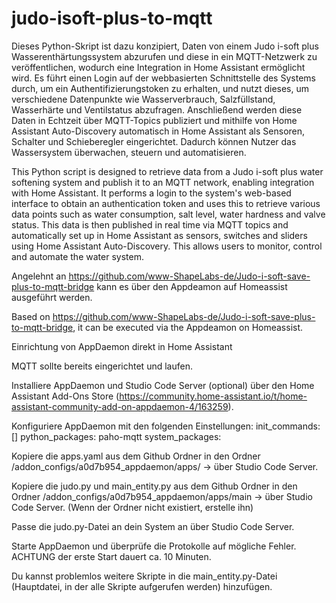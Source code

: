 # judo-isoft-plus-to-mqtt
Dieses Python-Skript ist dazu konzipiert, Daten von einem Judo i-soft plus Wasserenthärtungssystem abzurufen und diese in ein MQTT-Netzwerk zu veröffentlichen, wodurch eine Integration in Home Assistant ermöglicht wird. Es führt einen Login auf der webbasierten Schnittstelle des Systems durch, um ein Authentifizierungstoken zu erhalten, und nutzt dieses, um verschiedene Datenpunkte wie Wasserverbrauch, Salzfüllstand, Wasserhärte und Ventilstatus abzufragen. Anschließend werden diese Daten in Echtzeit über MQTT-Topics publiziert und mithilfe von Home Assistant Auto-Discovery automatisch in Home Assistant als Sensoren, Schalter und Schieberegler eingerichtet. Dadurch können Nutzer das Wassersystem überwachen, steuern und automatisieren.

This Python script is designed to retrieve data from a Judo i-soft plus water softening system and publish it to an MQTT network, enabling integration with Home Assistant. It performs a login to the system's web-based interface to obtain an authentication token and uses this to retrieve various data points such as water consumption, salt level, water hardness and valve status. This data is then published in real time via MQTT topics and automatically set up in Home Assistant as sensors, switches and sliders using Home Assistant Auto-Discovery. This allows users to monitor, control and automate the water system.

Angelehnt an https://github.com/www-ShapeLabs-de/Judo-i-soft-save-plus-to-mqtt-bridge kann es über den Appdeamon auf Homeassist ausgeführt werden.

Based on https://github.com/www-ShapeLabs-de/Judo-i-soft-save-plus-to-mqtt-bridge, it can be executed via the Appdeamon on Homeassist.

Einrichtung von AppDaemon direkt in Home Assistant

MQTT sollte bereits eingerichtet und laufen.

Installiere AppDaemon und Studio Code Server (optional) über den Home Assistant Add-Ons Store 
(https://community.home-assistant.io/t/home-assistant-community-add-on-appdaemon-4/163259).

Konfiguriere AppDaemon mit den folgenden Einstellungen:
init_commands: []
python_packages:
  paho-mqtt
system_packages:

Kopiere die apps.yaml aus dem Github Ordner in den Ordner /addon_configs/a0d7b954_appdaemon/apps/ -> über Studio Code Server. 

Kopiere die judo.py und main_entity.py aus dem Github Ordner in den Ordner /addon_configs/a0d7b954_appdaemon/apps/main -> über Studio Code Server. (Wenn der Ordner nicht existiert, erstelle ihn)

Passe die judo.py-Datei an dein System an über Studio Code Server.

Starte AppDaemon und überprüfe die Protokolle auf mögliche Fehler. ACHTUNG der erste Start dauert ca. 10 Minuten.

Du kannst problemlos weitere Skripte in die main_entity.py-Datei (Hauptdatei, in der alle Skripte aufgerufen werden) hinzufügen.
